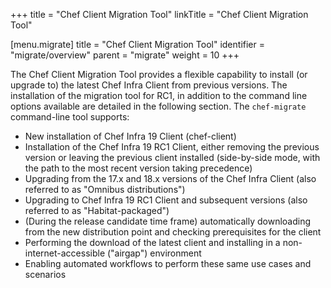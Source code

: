+++
title = "Chef Client Migration Tool"
linkTitle = "Chef Client Migration Tool"

[menu.migrate]
title = "Chef Client Migration Tool"
identifier = "migrate/overview"
parent = "migrate"
weight = 10
+++

The Chef Client Migration Tool provides a flexible capability to install (or upgrade to) the latest Chef Infra Client from previous versions. The installation of the migration tool for RC1, in addition to the command line options available are detailed in the following section.  The `chef-migrate` command-line tool supports:

- New installation of Chef Infra 19 Client (chef-client)
- Installation of the Chef Infra 19 RC1 Client, either removing the previous version or leaving the previous client installed (side-by-side mode, with the path to the most recent version taking precedence)
- Upgrading from the 17.x and 18.x versions of the Chef Infra Client (also referred to as "Omnibus distributions")
- Upgrading to Chef Infra 19 RC1 Client and subsequent versions (also referred to as "Habitat-packaged")
- (During the release candidate time frame) automatically downloading from the new distribution point and checking prerequisites for the client
- Performing the download of the latest client and installing in a non-internet-accessible ("airgap") environment
- Enabling automated workflows to perform these same use cases and scenarios

